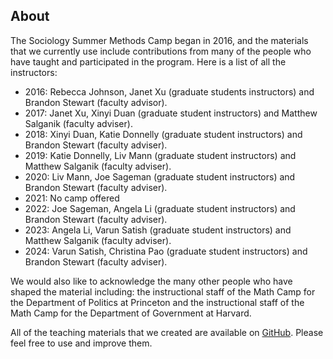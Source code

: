 ## About

The Sociology Summer Methods Camp began in 2016, and the materials that we currently use include contributions from many of the people who have taught and participated in the program.  Here is a list of all the instructors:

- 2016: Rebecca Johnson, Janet Xu (graduate students instructors) and Brandon Stewart (faculty advisor).
- 2017: Janet Xu, Xinyi Duan (graduate student instructors) and Matthew Salganik (faculty adviser).
- 2018: Xinyi Duan, Katie Donnelly (graduate student instructors) and Brandon Stewart (faculty adviser).
- 2019: Katie Donnelly, Liv Mann (graduate student instructors) and Matthew Salganik (faculty adviser).
- 2020: Liv Mann, Joe Sageman (graduate student instructors) and Brandon Stewart (faculty adviser).
- 2021: No camp offered
- 2022: Joe Sageman, Angela Li (graduate student instructors) and Brandon Stewart (faculty adviser).
- 2023: Angela Li, Varun Satish (graduate student instructors) and Matthew Salganik (faculty adviser).
- 2024: Varun Satish, Christina Pao (graduate student instructors) and Brandon Stewart (faculty adviser).

We would also like to acknowledge the many other people who have shaped the material including: the instructional staff of the Math Camp for the Department of Politics at Princeton and the instructional staff of the Math Camp for the Department of Government at Harvard.

All of the teaching materials that we created are available on [GitHub](https://github.com/bstewart/princeton_methods_camp). Please feel free to use and improve them.
